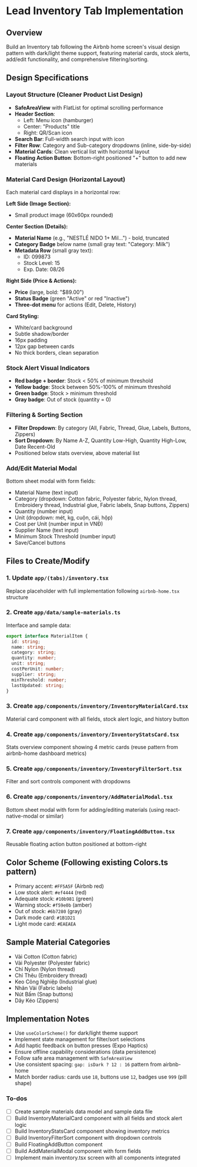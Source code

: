 <!-- e382f8f9-9770-475d-bd90-45b5c72de1a4 fbab7c84-c3da-416d-8899-2110afa69d9a -->
# Lead Inventory Tab Implementation

## Overview

Build an Inventory tab following the Airbnb home screen's visual design pattern with dark/light theme support, featuring material cards, stock alerts, add/edit functionality, and comprehensive filtering/sorting.

## Design Specifications

### Layout Structure (Cleaner Product List Design)

- **SafeAreaView** with FlatList for optimal scrolling performance
- **Header Section**: 
  - Left: Menu icon (hamburger)
  - Center: "Products" title
  - Right: QR/Scan icon
- **Search Bar**: Full-width search input with icon
- **Filter Row**: Category and Sub-category dropdowns (inline, side-by-side)
- **Material Cards**: Clean vertical list with horizontal layout
- **Floating Action Button**: Bottom-right positioned "+" button to add new materials

### Material Card Design (Horizontal Layout)

Each material card displays in a horizontal row:

**Left Side (Image Section):**

- Small product image (60x60px rounded)

**Center Section (Details):**

- **Material Name** (e.g., "NESTLÉ NIDO 1+ Mil...") - bold, truncated
- **Category Badge** below name (small gray text: "Category: Milk")
- **Metadata Row** (small gray text):
  - ID: 099873
  - Stock Level: 15
  - Exp. Date: 08/26

**Right Side (Price & Actions):**

- **Price** (large, bold: "$89.00")
- **Status Badge** (green "Active" or red "Inactive")
- **Three-dot menu** for actions (Edit, Delete, History)

**Card Styling:**

- White/card background
- Subtle shadow/border
- 16px padding
- 12px gap between cards
- No thick borders, clean separation

### Stock Alert Visual Indicators

- **Red badge + border**: Stock < 50% of minimum threshold
- **Yellow badge**: Stock between 50%-100% of minimum threshold
- **Green badge**: Stock > minimum threshold
- **Gray badge**: Out of stock (quantity = 0)

### Filtering & Sorting Section

- **Filter Dropdown**: By category (All, Fabric, Thread, Glue, Labels, Buttons, Zippers)
- **Sort Dropdown**: By Name A-Z, Quantity Low-High, Quantity High-Low, Date Recent-Old
- Positioned below stats overview, above material list

### Add/Edit Material Modal

Bottom sheet modal with form fields:

- Material Name (text input)
- Category (dropdown: Cotton fabric, Polyester fabric, Nylon thread, Embroidery thread, Industrial glue, Fabric labels, Snap buttons, Zippers)
- Quantity (number input)
- Unit (dropdown: mét, kg, cuộn, cái, hộp)
- Cost per Unit (number input in VNĐ)
- Supplier Name (text input)
- Minimum Stock Threshold (number input)
- Save/Cancel buttons

## Files to Create/Modify

### 1. Update `app/(tabs)/inventory.tsx`

Replace placeholder with full implementation following `airbnb-home.tsx` structure

### 2. Create `app/data/sample-materials.ts`

Interface and sample data:

```typescript
export interface MaterialItem {
  id: string;
  name: string;
  category: string;
  quantity: number;
  unit: string;
  costPerUnit: number;
  supplier: string;
  minThreshold: number;
  lastUpdated: string;
}
```

### 3. Create `app/components/inventory/InventoryMaterialCard.tsx`

Material card component with all fields, stock alert logic, and history button

### 4. Create `app/components/inventory/InventoryStatsCard.tsx`

Stats overview component showing 4 metric cards (reuse pattern from airbnb-home dashboard metrics)

### 5. Create `app/components/inventory/InventoryFilterSort.tsx`

Filter and sort controls component with dropdowns

### 6. Create `app/components/inventory/AddMaterialModal.tsx`

Bottom sheet modal with form for adding/editing materials (using react-native-modal or similar)

### 7. Create `app/components/inventory/FloatingAddButton.tsx`

Reusable floating action button positioned at bottom-right

## Color Scheme (Following existing Colors.ts pattern)

- Primary accent: `#FF5A5F` (Airbnb red)
- Low stock alert: `#ef4444` (red)
- Adequate stock: `#10b981` (green)
- Warning stock: `#f59e0b` (amber)
- Out of stock: `#6b7280` (gray)
- Dark mode card: `#1B1D21`
- Light mode card: `#EAEAEA`

## Sample Material Categories

- Vải Cotton (Cotton fabric)
- Vải Polyester (Polyester fabric)
- Chỉ Nylon (Nylon thread)
- Chỉ Thêu (Embroidery thread)
- Keo Công Nghiệp (Industrial glue)
- Nhãn Vải (Fabric labels)
- Nút Bấm (Snap buttons)
- Dây Kéo (Zippers)

## Implementation Notes

- Use `useColorScheme()` for dark/light theme support
- Implement state management for filter/sort selections
- Add haptic feedback on button presses (Expo Haptics)
- Ensure offline capability considerations (data persistence)
- Follow safe area management with `SafeAreaView`
- Use consistent spacing: `gap: isDark ? 12 : 16` pattern from airbnb-home
- Match border radius: cards use `18`, buttons use `12`, badges use `999` (pill shape)

### To-dos

- [ ] Create sample materials data model and sample data file
- [ ] Build InventoryMaterialCard component with all fields and stock alert logic
- [ ] Build InventoryStatsCard component showing inventory metrics
- [ ] Build InventoryFilterSort component with dropdown controls
- [ ] Build FloatingAddButton component
- [ ] Build AddMaterialModal component with form fields
- [ ] Implement main inventory.tsx screen with all components integrated